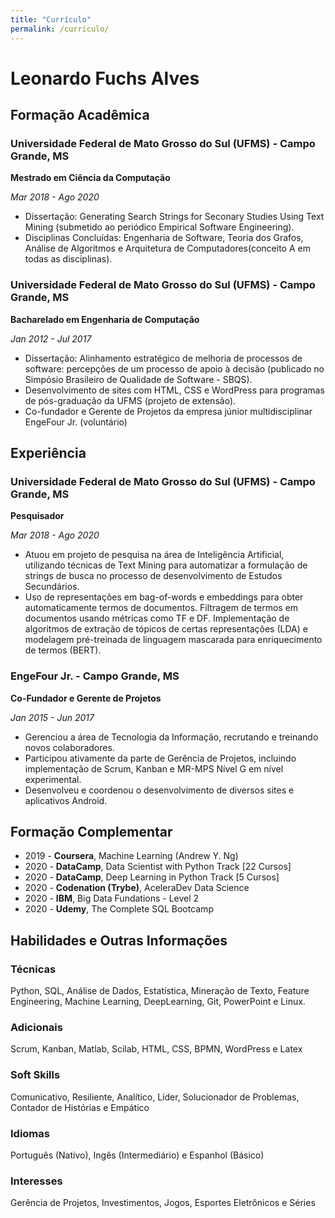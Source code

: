 ```yaml
---
title: "Currículo"
permalink: /curriculo/
---
```


# Leonardo Fuchs Alves

## Formação Acadêmica	

### Universidade Federal de Mato Grosso do Sul (UFMS) - Campo Grande, MS

**Mestrado em Ciência da Computação**

_Mar 2018 - Ago 2020_

- Dissertação: Generating Search Strings for Seconary Studies Using Text Mining (submetido ao periódico Empirical Software Engineering).
- Disciplinas Concluídas: Engenharia de Software, Teoria dos Grafos, Análise de Algoritmos e Arquitetura de Computadores(conceito A em todas as disciplinas).

### Universidade Federal de Mato Grosso do Sul (UFMS) - Campo Grande, MS

**Bacharelado em Engenharia de Computação**

_Jan 2012 - Jul 2017_

- Dissertação: Alinhamento estratégico de melhoria de processos de software: percepções de um processo de apoio à decisão (publicado no Simpósio Brasileiro de Qualidade de Software - SBQS).
- Desenvolvimento de sites com HTML, CSS e WordPress para programas de pós-graduação da UFMS (projeto de extensão).
- Co-fundador e Gerente de Projetos da empresa júnior multidisciplinar EngeFour Jr. (voluntário)

## Experiência

### Universidade Federal de Mato Grosso do Sul (UFMS) - Campo Grande, MS

**Pesquisador**

_Mar 2018 - Ago 2020_

- Atuou em projeto de pesquisa na área de Inteligência Artificial, utilizando técnicas de Text Mining para automatizar a formulação de strings de busca no processo de desenvolvimento de Estudos Secundários.
- Uso de representações em bag-of-words e embeddings para obter automaticamente termos de documentos. Filtragem de termos em documentos usando métricas como TF e DF. Implementação de algoritmos de extração de tópicos de certas representações (LDA) e modelagem pré-treinada de linguagem mascarada para enriquecimento de termos (BERT).

### EngeFour Jr. - Campo Grande, MS

**Co-Fundador e Gerente de Projetos**

_Jan 2015 - Jun 2017_

- Gerenciou a área de Tecnologia da Informação, recrutando e treinando novos colaboradores.
- Participou ativamente da parte de Gerência de Projetos, incluindo implementação de Scrum, Kanban e MR-MPS Nível G em nível experimental.
- Desenvolveu e coordenou o desenvolvimento de diversos sites e aplicativos Android.

## Formação Complementar	

- 2019 - **Coursera**, Machine Learning (Andrew Y. Ng)
- 2020 - **DataCamp**, Data Scientist with Python Track [22 Cursos]
- 2020 - **DataCamp**, Deep Learning in Python Track [5 Cursos]
- 2020 - **Codenation (Trybe)**, AceleraDev Data Science
- 2020 - **IBM**, Big Data Fundations - Level 2
- 2020 - **Udemy**, The Complete SQL Bootcamp

## Habilidades e Outras Informações

### Técnicas
Python, SQL, Análise de Dados, Estatística, Mineração de Texto, Feature Engineering, Machine Learning, DeepLearning, Git, PowerPoint e Linux.
### Adicionais 
Scrum, Kanban, Matlab, Scilab, HTML, CSS, BPMN, WordPress e Latex
### Soft Skills 
Comunicativo, Resiliente, Analítico, Líder, Solucionador de Problemas, Contador de Histórias e Empático
### Idiomas
Português (Nativo), Ingês (Intermediário) e Espanhol (Básico)
### Interesses
Gerência de Projetos, Investimentos, Jogos, Esportes Eletrônicos e Séries